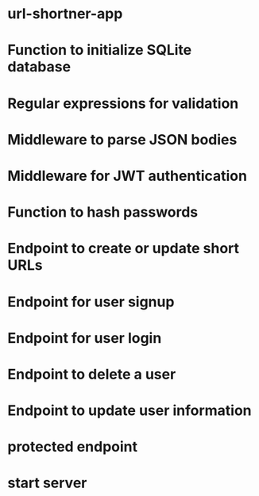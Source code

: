 # url-shortner-app
# Function to initialize SQLite database
# Regular expressions for validation
# Middleware to parse JSON bodies
# Middleware for JWT authentication
# Function to hash passwords
# Endpoint to create or update short URLs
# Endpoint for user signup
# Endpoint for user login
# Endpoint to delete a user
# Endpoint to update user information
# protected endpoint
# start server
